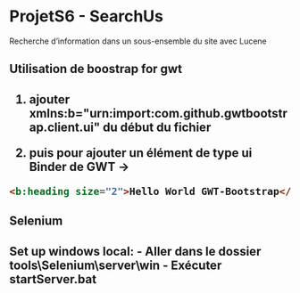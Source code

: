 ﻿# ProjetS6 - SearchUs
Recherche d’information dans un sous-ensemble du site avec Lucene


<h2>Utilisation de boostrap for gwt<h2>

1. ajouter xmlns:b="urn:import:com.github.gwtbootstrap.client.ui" du début du fichier

2. puis pour ajouter un élément de type ui Binder de GWT ->
```html
<b:heading size="2">Hello World GWT-Bootstrap</b:heading>
```

<h2>Selenium<h2>
Set up windows local:
- Aller dans le dossier tools\Selenium\server\win
- Exécuter startServer.bat
